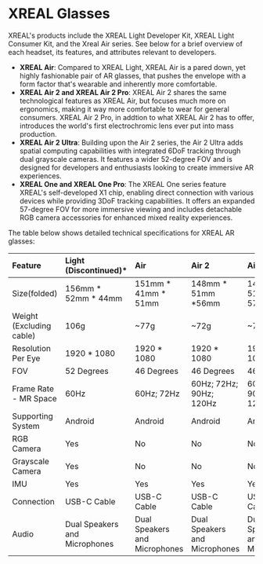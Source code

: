 # XREAL Glasses

XREAL's products include the XREAL Light Developer Kit, XREAL Light Consumer Kit, and the Xreal Air series. See below for a brief overview of each headset, its features, and attributes relevant to developers.


- **XREAL Air**: Compared to XREAL Light, XREAL Air is a pared down, yet highly fashionable pair of AR glasses, that pushes the envelope with a form factor that's wearable and inherently more comfortable.
- **XREAL Air 2 and XREAL Air 2 Pro**: XREAL Air 2 shares the same technological features as XREAL Air, but focuses much more on ergonomics, making it way more comfortable to wear for general consumers. XREAL Air 2 Pro, in addtion to what XREAL Air 2 has to offer, introduces the world's first electrochromic lens ever put into mass production.
- **XREAL Air 2 Ultra**: Building upon the Air 2 series, the Air 2 Ultra adds spatial computing capabilities with integrated 6DoF tracking through dual grayscale cameras. It features a wider 52-degree FOV and is designed for developers and enthusiasts looking to create immersive AR experiences.
- **XREAL One and XREAL One Pro**: The XREAL One series feature XREAL's self-developed X1 chip, enabling direct connection with various devices while providing 3DoF tracking capabilities. It offers an expanded 57-degree FOV for more immersive viewing and includes detachable RGB camera accessories for enhanced mixed reality experiences. 

The table below shows detailed technical specifications for XREAL AR glasses:



| Feature                  | Light (Discontinued)*         | Air                           | Air 2                         | Air 2 Pro                     | Air 2 Ultra                   | XREAL One                     | XREAL One Pro                 |
| :----------------------- | :---------------------------- | :---------------------------- | :---------------------------- | :---------------------------- | :---------------------------- | :---------------------------- | :---------------------------- |
| Size(folded)             | 156mm * 52mm * 44mm           | 151mm * 41mm * 51mm           | 148mm * 51mm *56mm            | 148mm * 51mm * 57mm           | 148.5mm *48mm *60mm           | 151.6mm * 51mm * 52mm         | 151.6mm * 51mm * 50.5mm       |
| Weight (Excluding cable) | 106g                          | ~77g                          | ~72g                          | ~75g                          | ~80g                          | 85g                           | 82g                           |
| Resolution Per Eye       | 1920 * 1080                   | 1920 * 1080                   | 1920 * 1080                   | 1920 * 1080                   | 1920 * 1080                   | 1920 * 1080                   | 1920 * 1080                   |
| FOV                      | 52 Degrees                    | 46 Degrees                    | 46 Degrees                    | 46 Degrees                    | 52 Degrees                    | 50 Degrees                    | 57 Degrees                    |
| Frame Rate - MR Space    | 60Hz                          | 60Hz; 72Hz                    | 60Hz; 72Hz; 90Hz; 120Hz       | 60Hz; 72Hz; 90Hz; 120Hz       | 60Hz; 72Hz; 90Hz; 120Hz       | 60Hz; 72Hz; 90Hz; 120Hz       | 60Hz; 72Hz; 90Hz; 120Hz       |
| Supporting System        | Android                       | Android                       | Android                       | Android                       | Android                       | Android                       | Android                       |
| RGB Camera               | Yes                           | No                            | No                            | No                            | No                            | Yes(Detachable accessories)   | Yes(Detachable accessories)   |
| Grayscale Camera         | Yes                           | No                            | No                            | No                            | Yes                           | No                            | No                            |
| IMU                      | Yes                           | Yes                           | Yes                           | Yes                           | Yes                           | Yes                           | Yes                           |
| Connection               | USB-C Cable                   | USB-C Cable                   | USB-C Cable                   | USB-C Cable                   | USB-C Cable                   | USB-C Cable                   | USB-C Cable                   |
| Audio                    | Dual Speakers and Microphones | Dual Speakers and Microphones | Dual Speakers and Microphones | Dual Speakers and Microphones | Dual Speakers and Microphones | Dual Speakers and Microphones | Dual Speakers and Microphones |


